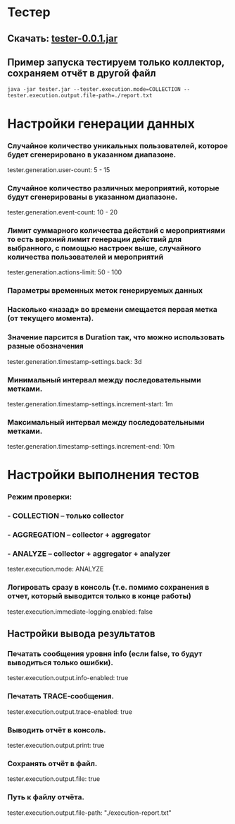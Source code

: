 # Тестер
## Скачать: [tester-0.0.1.jar](https://github.com/yandex-praktikum/java-plus-graduation/blob/ci/.github/workflows/stuff/tester-0.0.1.jar)

## Пример запуска тестируем только коллектор, сохраняем отчёт в другой файл
`java -jar tester.jar --tester.execution.mode=COLLECTION --tester.execution.output.file-path=./report.txt`

# Настройки генерации данных  

### Случайное количество уникальных пользователей, которое будет сгенерировано в указанном диапазоне.
tester.generation.user-count: 5 - 15

### Случайное количество различных мероприятий, которые будут сгенерированы в указанном диапазоне.
tester.generation.event-count: 10 - 20

### Лимит суммарного количества действий с мероприятиями то есть верхний лимит генерации действий для выбранного, с помощью настроек выше, случайного количества пользователей и мероприятий
tester.generation.actions-limit: 50 - 100

### Параметры временных меток генерируемых данных

### Насколько «назад» во времени смещается первая метка (от текущего момента).
### Значение парсится в Duration так, что можно использовать разные обозначения
tester.generation.timestamp-settings.back: 3d

### Минимальный интервал между последовательными метками.
tester.generation.timestamp-settings.increment-start: 1m

### Максимальный интервал между последовательными метками.
tester.generation.timestamp-settings.increment-end: 10m


# Настройки выполнения тестов #

### Режим проверки:
###   - COLLECTION   – только collector
###   - AGGREGATION  – collector + aggregator
###   - ANALYZE      – collector + aggregator + analyzer
tester.execution.mode: ANALYZE

### Логировать сразу в консоль (т.е. помимо сохранения в отчет, который выводится только в конце работы)
tester.execution.immediate-logging.enabled: false

## Настройки вывода результатов

### Печатать сообщения уровня info (если false, то будут выводиться только ошибки).
tester.execution.output.info-enabled: true

### Печатать TRACE‑сообщения.
tester.execution.output.trace-enabled: true

### Выводить отчёт в консоль.
tester.execution.output.print: true

### Сохранять отчёт в файл.
tester.execution.output.file: true

### Путь к файлу отчёта.
tester.execution.output.file-path: "./execution-report.txt"